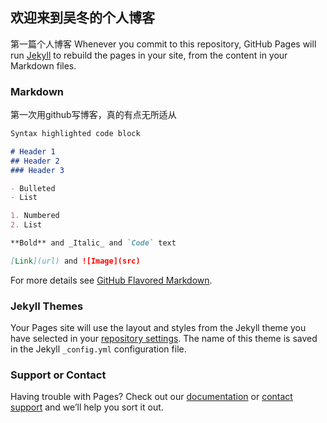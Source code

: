 ## 欢迎来到吴冬的个人博客

第一篇个人博客
Whenever you commit to this repository, GitHub Pages will run [Jekyll](https://jekyllrb.com/) to rebuild the pages in your site, from the content in your Markdown files.

### Markdown

第一次用github写博客，真的有点无所适从
```markdown
Syntax highlighted code block

# Header 1
## Header 2
### Header 3

- Bulleted
- List

1. Numbered
2. List

**Bold** and _Italic_ and `Code` text

[Link](url) and ![Image](src)
```

For more details see [GitHub Flavored Markdown](https://guides.github.com/features/mastering-markdown/).

### Jekyll Themes

Your Pages site will use the layout and styles from the Jekyll theme you have selected in your [repository settings](https://github.com/wud11/wud11.github.io/settings/pages). The name of this theme is saved in the Jekyll `_config.yml` configuration file.

### Support or Contact

Having trouble with Pages? Check out our [documentation](https://docs.github.com/categories/github-pages-basics/) or [contact support](https://support.github.com/contact) and we’ll help you sort it out.
